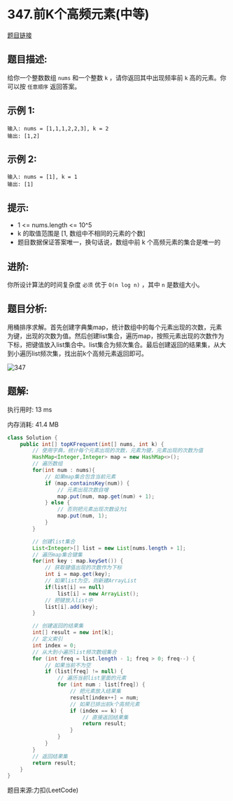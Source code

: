 # 347.前K个高频元素(中等)

[题目链接](https://leetcode-cn.com/problems/top-k-frequent-elements/)

## 题目描述:

给你一个整数数组 ```nums``` 和一个整数 ```k``` ，请你返回其中出现频率前 ```k``` 高的元素。你可以按 ```任意顺序``` 返回答案。

## 示例 1:

```
输入: nums = [1,1,1,2,2,3], k = 2
输出: [1,2]
```

## 示例 2:

```
输入: nums = [1], k = 1
输出: [1]
```

## 提示:

- 1 <= nums.length <= 10^5
- k 的取值范围是 [1, 数组中不相同的元素的个数]
- 题目数据保证答案唯一，换句话说，数组中前 k 个高频元素的集合是唯一的

## 进阶:

你所设计算法的时间复杂度 ```必须``` 优于 ```O(n log n)``` ，其中 ```n``` 是数组大小。

## 题目分析:

用桶排序求解。首先创建字典集map，统计数组中的每个元素出现的次数，元素为键，出现的次数为值。然后创建list集合，遍历map，按照元素出现的次数作为下标，把键值放入list集合中。list集合为频次集合。最后创建返回的结果集，从大到小遍历list频次集，找出前k个高频元素返回即可。

![347](https://user-images.githubusercontent.com/57750019/132545809-71f489f3-457a-4670-81ae-7527c5a0bb7f.png)

## 题解:

执行用时: 13 ms

内存消耗: 41.4 MB

```java
class Solution {
    public int[] topKFrequent(int[] nums, int k) {
        // 使用字典，统计每个元素出现的次数，元素为键，元素出现的次数为值
        HashMap<Integer,Integer> map = new HashMap<>();
        // 遍历数组
        for(int num : nums){
            // 如果map集合包含当前元素
            if (map.containsKey(num)) {
                // 元素出现次数自增
                map.put(num, map.get(num) + 1);
            } else {
                // 否则把元素出现次数设为1
                map.put(num, 1);
            }
        }

        // 创建list集合
        List<Integer>[] list = new List[nums.length + 1];
        // 遍历map集合键集
        for(int key : map.keySet()) {
            // 获取键值出现的次数作为下标
            int i = map.get(key);
            // 如果list为空，则新建ArrayList
            if(list[i] == null)
                list[i] = new ArrayList();
            // 把键放入list中
            list[i].add(key);
        }

        // 创建返回的结果集
        int[] result = new int[k];
        // 定义索引
        int index = 0;
        // 从大到小遍历list频次数组集合
        for (int freq = list.length - 1; freq > 0; freq--) {
            // 如果当前不为空
            if (list[freq] != null) {
                // 遍历当前list里面的元素
                for (int num : list[freq]) {
                    // 把元素放入结果集
                    result[index++] = num;
                    // 如果已排出前k个高频元素
                    if (index == k) {
                        // 直接返回结果集
                        return result;
                    }
                }
            }
        }
        // 返回结果集
        return result;
    }
}
```

题目来源:力扣(LeetCode)
